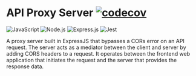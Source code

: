 # API Proxy Server [![codecov](https://codecov.io/gh/somramnani/api-proxy-server/graph/badge.svg?token=P7CKS55P9U)](https://codecov.io/gh/somramnani/api-proxy-server)
![JavaScript](https://img.shields.io/badge/JavaScript-F7DF1E?style=for-the-badge&logo=javascript&logoColor=black)
![Node.js](https://img.shields.io/badge/Node.js-339933?style=for-the-badge&logo=nodedotjs&logoColor=white)
![Express.js](https://img.shields.io/badge/Express.js-000000?style=for-the-badge&logo=express&logoColor=white)
![Jest](https://img.shields.io/badge/Jest-C21325?style=for-the-badge&logo=jest&logoColor=white)

A proxy server built in ExpressJS that bypasses a CORs error on an API request. The server acts as a mediator between the client and server by adding CORS headers to a request. It operates between the frontend web application that initiates the request and the server that provides the response data.

<!-- ## Usage
In your front end application make a get request to https://api-proxy-server-steel.vercel.app/ with the corresponding method using one of the following routes below.

### GET Request Route
`/api/get/{APIlink}`

### POST Request Route
`/api/post/{APIlink}/{params}` -->
